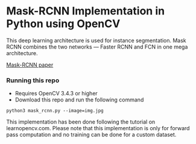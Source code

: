 # Mask-RCNN Implementation in Python using OpenCV


This deep learning architecture is used for instance segmentation. Mask RCNN combines the two networks — Faster RCNN and FCN in one mega architecture.

[Mask-RCNN paper](https://arxiv.org/pdf/1703.06870.pdf)

### Running this repo

* Requires OpenCV 3.4.3 or higher
* Download this repo and run the following command

```
python3 mask_rcnn.py --image=img.jpg
```
This implementation has been done following the tutorial on learnopencv.com. Please note that this implementation is only for forward pass computation and no training can be done for a custom dataset. 